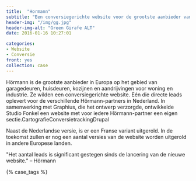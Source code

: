 ```yaml
---
title:  "Hormann"
subtitle: "Een conversiegerichte website voor de grootste aanbieder van Europa op het gebied van garage- en huisdeuren."
header-img: "/img/gg.jpg"
header-img-alt: "Green Girafe ALT"
date: 2016-01-16 10:27:01

categories: 
- Website
- Conversie
front: yes
collection: case
---
```

Hörmann is de grootste aanbieder in Europa op het gebied van garagedeuren, huisdeuren, kozijnen en aandrijvingen voor woning en industrie. Ze wilden een conversiegerichte website. Eén die directe leads oplevert voor de verschillende Hörmann-partners in Nederland. In samenwerking met Graphius, die het ontwerp verzorgde, ontwikkelde Studio Fonkel een website met voor iedere Hörmann-partner een eigen sectie.CartografieConversietrackingDrupal

Naast de Nederlandse versie, is er een Franse variant uitgerold. In de toekomst zullen er nog een aantal versies van de website worden uitgerold in andere Europese landen.

"Het aantal leads is significant gestegen sinds de lancering van de nieuwe website." – Hörmann

{% case_tags %}
